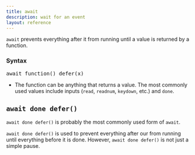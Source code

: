 ```yaml
---
title: await
description: wait for an event
layout: reference
---
```


`await` prevents everything after it from running until a value is returned by a function. 

### Syntax

<pre class="jumbo">
await <span data-dfnup="a function to run">function()</span> defer(<span data-dfn="return value">x</span>)
</pre>
* The function can be anything that returns a value. The most commonly used values include inputs (`read`, `readnum`, `keydown`, etc.) and `done`. 

## `await done defer()`

`await done defer()` is probably the most commonly used form of `await`. 

`await done defer()` is used to prevent everything after our from running until everything before it is done. However, `await done defer()` is not just a simple pause. 

